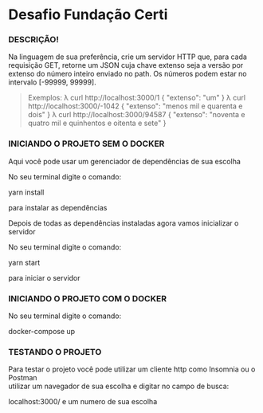 <h1>Desafio Fundação Certi</h1>

<h3>DESCRIÇÃO!</h3>

<p>Na linguagem de sua preferência, crie um servidor HTTP que, para cada requisição GET, retorne um JSON cuja chave extenso seja a versão por extenso do número inteiro enviado no path. Os números podem estar no intervalo [-99999, 99999].

> Exemplos:
λ curl http://localhost:3000/1
{ "extenso": "um" }
λ curl http://localhost:3000/-1042
{ "extenso": "menos mil e quarenta e dois" }
λ curl http://localhost:3000/94587
{ "extenso": "noventa e quatro mil e quinhentos e oitenta e sete" }</p>


<h3>INICIANDO O PROJETO SEM O DOCKER</h3>

<p>Aqui você pode usar um gerenciador de dependências de sua escolha</p>

<p>No seu terminal digite o comando: </br>

yarn install </br>

para instalar as dependências</p>

<p>Depois de todas as dependências instaladas agora vamos inicializar o servidor</p>

<p>No seu terminal digite o comando: </br>

yarn start </br>

para iniciar o servidor</p>

<h3>INICIANDO O PROJETO COM O DOCKER</h3>

<p>No seu terminal digite o comando: </br>

docker-compose up

</p>

<h3>TESTANDO O PROJETO</h3>

<p>Para testar o projeto você pode utilizar um cliente http como Insomnia ou o Postman </br>
utilizar um navegador de sua escolha e digitar no campo de busca: </br>

localhost:3000/ e um numero de sua escolha

</p>

